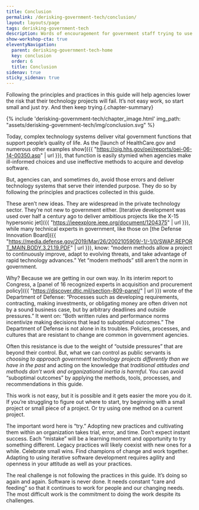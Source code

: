 ```yaml
---
title: Conclusion
permalink: /derisking-government-tech/conclusion/
layout: layouts/page
tags: derisking-government-tech
description: Words of encouragement for government staff trying to use modern software development practices in technology projects.
show-workshop-cta: true
eleventyNavigation:
  parent: derisking-government-tech-home
  key: conclusion
  order: 6
  title: Conclusion
sidenav: true
sticky_sidenav: true
---
```


Following the principles and practices in this guide will help agencies lower the risk that their technology projects will fail. It’s not easy work, so start small and just *try*. And then keep trying.{.chapter-summary}

{% include 'derisking-government-tech/chapter_image.html' img_path: "assets/derisking-government-tech/img/conclusion.svg" %}

Today, complex technology systems deliver vital government functions that support people’s quality of life. As the [launch of HealthCare.gov and numerous other examples show]({{ "https://oig.hhs.gov/oei/reports/oei-06-14-00350.asp" | url }}), that function is easily stymied when agencies make ill-informed choices and use ineffective methods to acquire and develop software.

But, agencies can, and sometimes do, avoid those errors and deliver technology systems that serve their intended purpose. They do so by following the principles and practices collected in this guide. 

These aren’t new ideas. They are widespread in the private technology sector. They’re not new to government either. [Iterative development was used over half a century ago to deliver ambitious projects like the X-15 hypersonic jet]({{ "https://ieeexplore.ieee.org/document/1204375" | url }}), while many technical experts in government, like those on [the Defense Innovation Board]({{ "https://media.defense.gov/2019/Mar/26/2002105909/-1/-1/0/SWAP.REPORT_MAIN.BODY.3.21.19.PDF" | url }}), know: “modern methods allow a project to continuously improve, adapt to evolving threats, and take advantage of rapid technology advances.” Yet “modern methods” still aren’t the norm in government.

Why? Because we are getting in our own way. In its interim report to Congress, a [panel of 16 recognized experts in acquisition and procurement policy]({{ "https://discover.dtic.mil/section-809-panel/" | url }}) wrote of the Department of Defense: “Processes such as developing requirements, contracting, making investments, or obligating money are often driven not by a sound business case, but by arbitrary deadlines and outside pressures.” It went on: “Both written rules and performance norms incentivize making decisions that lead to suboptimal outcomes.” The Department of Defense is not alone in its troubles. Policies, processes, and cultures that are resistant to change are common in government agencies. 

Often this resistance is due to the weight of “outside pressures” that are beyond their control. But, what we can control as public servants is *choosing to approach government technology projects differently than we have in the past* and acting on the knowledge that *traditional attitudes and methods don’t work and organizational inertia is harmful*. You can avoid “suboptimal outcomes” by applying the methods, tools, processes, and recommendations in this guide. 

This work is not easy, but it is possible and it gets easier the more you do it. If you’re struggling to figure out where to start, try beginning with a small project or small piece of a project. Or try using one method on a current project. 

The important word here is “try.” Adopting new practices and cultivating them within an organization takes trial, error, and time. Don’t expect instant success. Each “mistake” will be a learning moment and opportunity to try something different. Legacy practices will likely coexist with new ones for a while. Celebrate small wins. Find champions of change and work together. Adapting to using iterative software development requires agility and openness in your attitude as well as your practices.

The real challenge is not following the practices in this guide. It’s doing so again and again. Software is never done. It needs constant “care and feeding” so that it continues to work for people and our changing needs. The most difficult work is the commitment to doing the work despite its challenges.
